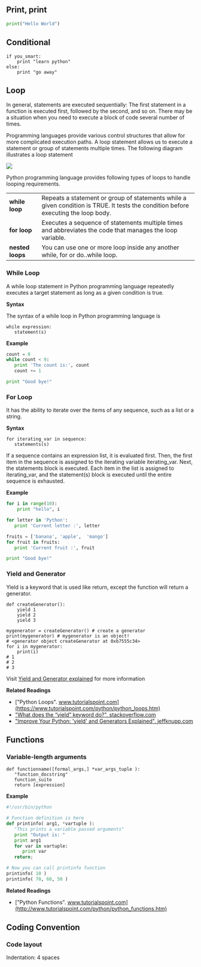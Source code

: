 ## Print, print

```python
print("Hello World")
```

## Conditional

```
if you_smart:
    print "learn python"
else:
    print "go away"
```

## Loop

In general, statements are executed sequentially: The first statement in a function is executed first, followed by the second, and so on. There may be a situation when you need to execute a block of code several number of times.

Programming languages provide various control structures that allow for more complicated execution paths. A loop statement allows us to execute a statement or group of statements multiple times. The following diagram illustrates a loop statement

<div class="text-center">
<img src="https://www.tutorialspoint.com/python/images/loop_architecture.jpg"></img>
</div>

Python programming language provides following types of loops to handle looping requirements.

<table>
<tbody>
<tr>
<td class="col-xs-2"><strong>while loop</strong></td>
<td>Repeats a statement or group of statements while a given condition is TRUE. It tests the condition before executing the loop body.</td>
</tr>
<tr>
<td><strong>for loop</strong></td>
<td>Executes a sequence of statements multiple times and abbreviates the code that manages the loop variable.</td>
</tr>
<tr>
<td><strong>nested loops</strong></td>
<td>You can use one or more loop inside any another while, for or do..while loop.</td>
</tr>
</tbody>
</table>

### While Loop

A while loop statement in Python programming language repeatedly executes a target statement as long as a given condition is true.

**Syntax**

The syntax of a while loop in Python programming language is

```
while expression:
   statement(s)
```

**Example**

```python
count = 0
while count < 9:
   print 'The count is:', count
   count += 1

print "Good bye!"
```

### For Loop

It has the ability to iterate over the items of any sequence, such as a list or a string.

**Syntax**

```
for iterating_var in sequence:
   statements(s)
```

If a sequence contains an expression list, it is evaluated first. Then, the first item in the sequence is assigned to the iterating variable iterating_var. Next, the statements block is executed. Each item in the list is assigned to iterating_var, and the statement(s) block is executed until the entire sequence is exhausted.

**Example**

```python
for i in range(10):
    print "hello", i

for letter in 'Python':
   print 'Current letter :', letter

fruits = ['banana', 'apple',  'mango']
for fruit in fruits:
   print 'Current fruit :', fruit

print "Good bye!"
```

### Yield and Generator

Yield is a keyword that is used like return, except the function will return a generator.

```
def createGenerator():
    yield 1
    yield 2
    yield 3

mygenerator = createGenerator() # create a generator
print(mygenerator) # mygenerator is an object!
# <generator object createGenerator at 0xb7555c34>
for i in mygenerator:
    print(i)
# 1
# 2
# 3
```

Visit [Yield and Generator explained](basic_syntax_yield.md) for more information

**Related Readings**

* ["Python Loops". www.tutorialspoint.com](https://www.tutorialspoint.com/python/python_loops.htm)
* ["What does the “yield” keyword do?". stackoverflow.com](http://stackoverflow.com/questions/231767/what-does-the-yield-keyword-do)
* ["Improve Your Python: 'yield' and Generators Explained". jeffknupp.com](https://jeffknupp.com/blog/2013/04/07/improve-your-python-yield-and-generators-explained/)

## Functions

### Variable-length arguments

```
def functionname([formal_args,] *var_args_tuple ):
   "function_docstring"
   function_suite
   return [expression]
```

**Example**

```python
#!/usr/bin/python

# Function definition is here
def printinfo( arg1, *vartuple ):
   "This prints a variable passed arguments"
   print "Output is: "
   print arg1
   for var in vartuple:
      print var
   return;

# Now you can call printinfo function
printinfo( 10 )
printinfo( 70, 60, 50 )

```
**Related Readings**

* ["Python Functions". www.tutorialspoint.com](http://www.tutorialspoint.com/python/python_functions.htm)

## Coding Convention

### Code layout

Indentation: 4 spaces

